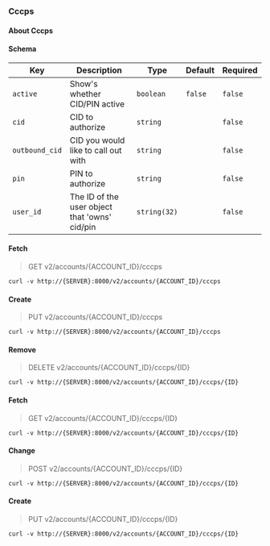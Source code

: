 ### Cccps

#### About Cccps

#### Schema

Key | Description | Type | Default | Required
--- | ----------- | ---- | ------- | --------
`active` | Show's whether CID/PIN active | `boolean` | `false` | `false`
`cid` | CID to authorize | `string` |   | `false`
`outbound_cid` | CID you would like to call out with | `string` |   | `false`
`pin` | PIN to authorize | `string` |   | `false`
`user_id` | The ID of the user object that 'owns' cid/pin | `string(32)` |   | `false`


#### Fetch

> GET v2/accounts/{ACCOUNT_ID}/cccps

```curl
curl -v http://{SERVER}:8000/v2/accounts/{ACCOUNT_ID}/cccps
```

#### Create

> PUT v2/accounts/{ACCOUNT_ID}/cccps

```curl
curl -v http://{SERVER}:8000/v2/accounts/{ACCOUNT_ID}/cccps
```

#### Remove

> DELETE v2/accounts/{ACCOUNT_ID}/cccps/{ID}

```curl
curl -v http://{SERVER}:8000/v2/accounts/{ACCOUNT_ID}/cccps/{ID}
```

#### Fetch

> GET v2/accounts/{ACCOUNT_ID}/cccps/{ID}

```curl
curl -v http://{SERVER}:8000/v2/accounts/{ACCOUNT_ID}/cccps/{ID}
```

#### Change

> POST v2/accounts/{ACCOUNT_ID}/cccps/{ID}

```curl
curl -v http://{SERVER}:8000/v2/accounts/{ACCOUNT_ID}/cccps/{ID}
```

#### Create

> PUT v2/accounts/{ACCOUNT_ID}/cccps/{ID}

```curl
curl -v http://{SERVER}:8000/v2/accounts/{ACCOUNT_ID}/cccps/{ID}
```

